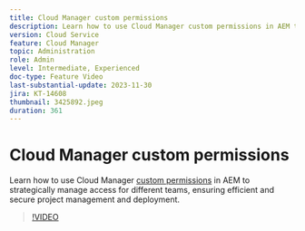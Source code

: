 ```yaml
---
title: Cloud Manager custom permissions
description: Learn how to use Cloud Manager custom permissions in AEM to strategically manage access for different teams, ensuring efficient and secure project management and deployment.
version: Cloud Service
feature: Cloud Manager
topic: Administration
role: Admin
level: Intermediate, Experienced
doc-type: Feature Video
last-substantial-update: 2023-11-30
jira: KT-14608
thumbnail: 3425892.jpeg
duration: 361
---
```


# Cloud Manager custom permissions

Learn how to use Cloud Manager [custom permissions](https://experienceleague.adobe.com/docs/experience-manager-cloud-manager/content/requirements/custom-permissions.html) in AEM to strategically manage access for different teams, ensuring efficient and secure project management and deployment.

>[!VIDEO](https://video.tv.adobe.com/v/3425892/?learn=on)
